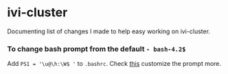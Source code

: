 # ivi-cluster

Documenting list of changes I made to help easy working on ivi-cluster.

### To change bash prompt from the default `- bash-4.2$`
Add `PS1 = '\u@\h:\W$ '` to `.bashrc`. Check [this](https://www.thegeekstuff.com/2008/09/bash-shell-ps1-10-examples-to-make-your-linux-prompt-like-angelina-jolie/) customize the prompt more.
